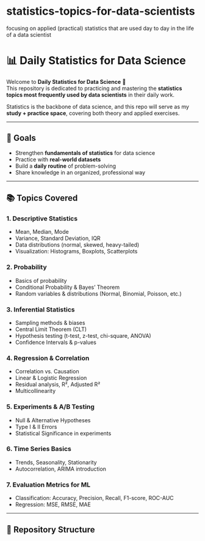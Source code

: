 # statistics-topics-for-data-scientists
focusing on applied (practical) statistics that are used day to day in the life of a data scientist


# 📊 Daily Statistics for Data Science  

Welcome to **Daily Statistics for Data Science** 🚀  
This repository is dedicated to practicing and mastering the **statistics topics most frequently used by data scientists** in their daily work.  

Statistics is the backbone of data science, and this repo will serve as my **study + practice space**, covering both theory and applied exercises.  

---

## 🎯 Goals
- Strengthen **fundamentals of statistics** for data science  
- Practice with **real-world datasets**  
- Build a **daily routine** of problem-solving  
- Share knowledge in an organized, professional way  

---

## 📚 Topics Covered  

### 1. Descriptive Statistics  
- Mean, Median, Mode  
- Variance, Standard Deviation, IQR  
- Data distributions (normal, skewed, heavy-tailed)  
- Visualization: Histograms, Boxplots, Scatterplots  

### 2. Probability  
- Basics of probability  
- Conditional Probability & Bayes’ Theorem  
- Random variables & distributions (Normal, Binomial, Poisson, etc.)  

### 3. Inferential Statistics  
- Sampling methods & biases  
- Central Limit Theorem (CLT)  
- Hypothesis testing (t-test, z-test, chi-square, ANOVA)  
- Confidence Intervals & p-values  

### 4. Regression & Correlation  
- Correlation vs. Causation  
- Linear & Logistic Regression  
- Residual analysis, R², Adjusted R²  
- Multicollinearity  

### 5. Experiments & A/B Testing  
- Null & Alternative Hypotheses  
- Type I & II Errors  
- Statistical Significance in experiments  

### 6. Time Series Basics  
- Trends, Seasonality, Stationarity  
- Autocorrelation, ARIMA introduction  

### 7. Evaluation Metrics for ML  
- Classification: Accuracy, Precision, Recall, F1-score, ROC-AUC  
- Regression: MSE, RMSE, MAE  

---

## 📂 Repository Structure  

